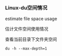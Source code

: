 ### Linux-du空间情况

estimate file space usage

估计文件空间使用情况



查看当前目录下文件夹空间

```shell
du -h --max-depth=1
```

